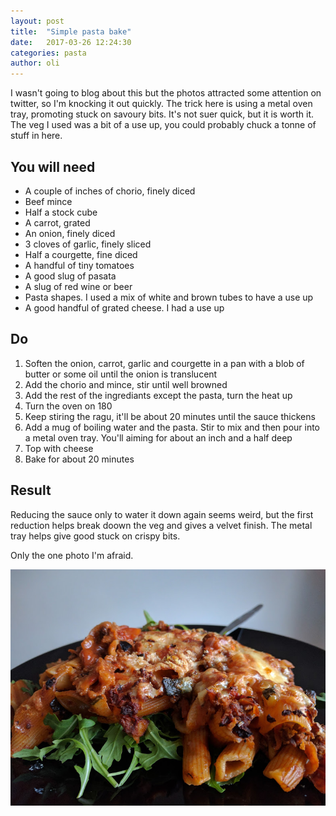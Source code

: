 ```yaml
---
layout: post
title:  "Simple pasta bake"
date:   2017-03-26 12:24:30
categories: pasta
author: oli
---
```


I wasn't going to blog about this but the photos attracted some attention on twitter, so I'm knocking it out quickly.  The trick here is using a metal oven tray, promoting stuck on savoury bits.  It's not suer quick, but it is worth it.  The veg I used was a bit of a use up, you could probably chuck a tonne of stuff in here.  

## You will need

* A couple of inches of chorio, finely diced
* Beef mince
* Half a stock cube
* A carrot, grated
* An onion, finely diced
* 3 cloves of garlic, finely sliced
* Half a courgette, fine diced
* A handful of tiny tomatoes
* A good slug of pasata
* A slug of red wine or beer
* Pasta shapes.  I used a mix of white and brown tubes to have a use up
* A good handful of grated cheese.  I had a use up

## Do



1. Soften the onion, carrot, garlic and courgette in a pan with a blob of butter or some oil until the onion is translucent
2. Add the chorio and mince, stir until well browned  
3. Add the rest of the ingrediants except the pasta, turn the heat up
4. Turn the oven on 180
5. Keep stiring the ragu, it'll be about 20 minutes until the sauce thickens
6. Add a mug of boiling water and the pasta.  Stir to mix and then pour into a metal oven tray.  You'll aiming for about an inch and a half deep
7. Top with cheese
8. Bake for about 20 minutes


## Result

Reducing the sauce only to water it down again seems weird, but the first reduction helps break doown the veg and gives a velvet finish.  The metal tray helps give good stuck on crispy bits.

Only the one photo I'm afraid.

![Finished product](/images/pasta-bake.jpg)
